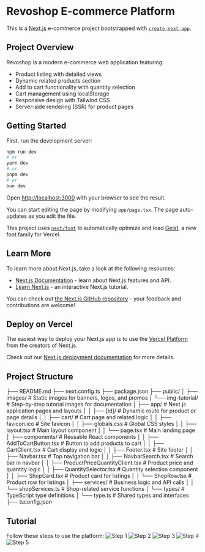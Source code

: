 # Revoshop E-commerce Platform

This is a [Next.js](https://nextjs.org) e-commerce project bootstrapped with [`create-next-app`](https://nextjs.org/docs/app/api-reference/cli/create-next-app).

## Project Overview

Revoshop is a modern e-commerce web application featuring:
- Product listing with detailed views
- Dynamic related products section
- Add to cart functionality with quantity selection
- Cart management using localStorage
- Responsive design with Tailwind CSS
- Server-side rendering (SSR) for product pages

## Getting Started

First, run the development server:

```bash
npm run dev
# or
yarn dev
# or
pnpm dev
# or
bun dev
```

Open [http://localhost:3000](http://localhost:3000) with your browser to see the result.

You can start editing the page by modifying `app/page.tsx`. The page auto-updates as you edit the file.

This project uses [`next/font`](https://nextjs.org/docs/app/building-your-application/optimizing/fonts) to automatically optimize and load [Geist](https://vercel.com/font), a new font family for Vercel.

## Learn More

To learn more about Next.js, take a look at the following resources:

- [Next.js Documentation](https://nextjs.org/docs) - learn about Next.js features and API.
- [Learn Next.js](https://nextjs.org/learn) - an interactive Next.js tutorial.

You can check out [the Next.js GitHub repository](https://github.com/vercel/next.js) - your feedback and contributions are welcome!

## Deploy on Vercel

The easiest way to deploy your Next.js app is to use the [Vercel Platform](https://vercel.com/new?utm_medium=default-template&filter=next.js&utm_source=create-next-app&utm_campaign=create-next-app-readme) from the creators of Next.js.

Check out our [Next.js deployment documentation](https://nextjs.org/docs/app/building-your-application/deploying) for more details.

## Project Structure
├── README.md
├── next.config.ts
├── package.json
├── public/
│   ├── images/                # Static images for banners, logos, and promos
│   └── img-tutorial/          # Step-by-step tutorial images for documentation
│   ├── app/                   # Next.js application pages and layouts
│   │   ├── [id]/              # Dynamic route for product or page details
│   │   ├── cart/              # Cart page and related logic
│   │   ├── favicon.ico        # Site favicon
│   │   ├── globals.css        # Global CSS styles
│   │   ├── layout.tsx         # Main layout component
│   │   └── page.tsx           # Main landing page
│   ├── components/            # Reusable React components
│   │   ├── AddToCartButton.tsx            # Button to add products to cart
│   │   ├── CartClient.tsx                 # Cart display and logic
│   │   ├── Footer.tsx                     # Site footer
│   │   ├── Navbar.tsx                     # Top navigation bar
│   │   ├── NavbarSearch.tsx               # Search bar in navbar
│   │   ├── ProductPriceQuantityClient.tsx # Product price and quantity logic
│   │   ├── QuantitySelector.tsx           # Quantity selection component
│   │   ├── ShopCard.tsx                   # Product card for listings
│   │   └── ShopRow.tsx                    # Product row for listings
│   ├── services/              # Business logic and API calls
│   │   └── shopServices.ts    # Shop-related service functions
│   └── types/                 # TypeScript type definitions
│       └── type.ts            # Shared types and interfaces
├── tsconfig.json

## Tutorial
Follow these steps to use the platform:
![Step 1](public/img-tutorial/1.jpg)
![Step 2](public/img-tutorial/2.jpg)
![Step 3](public/img-tutorial/3.jpg)
![Step 4](public/img-tutorial/4.jpg)
![Step 5](public/img-tutorial/5.jpg)

